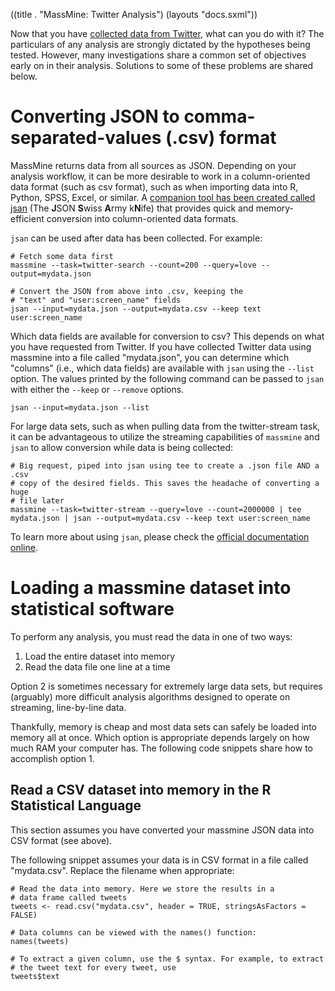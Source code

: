 ((title . "MassMine: Twitter Analysis")
 (layouts "docs.sxml"))

Now that you have [collected data from Twitter](/docs/twitter.html), what can you do with it? The particulars of any analysis are strongly dictated by the hypotheses being tested. However, many investigations share a common set of objectives early on in their analysis. Solutions to some of these problems are shared below.

# Converting JSON to comma-separated-values (.csv) format

MassMine returns data from all sources as JSON. Depending on your analysis workflow, it can be more desirable to work in a column-oriented data format (such as csv format), such as when importing data into R, Python, SPSS, Excel, or similar. A [companion tool has been created called jsan](https://github.com/n3mo/jsan) (The **J**SON **S**wiss **A**rmy k**N**ife) that provides quick and memory-efficient conversion into column-oriented data formats.

`jsan` can be used after data has been collected. For example:

    # Fetch some data first
    massmine --task=twitter-search --count=200 --query=love --output=mydata.json

    # Convert the JSON from above into .csv, keeping the
    # "text" and "user:screen_name" fields
	jsan --input=mydata.json --output=mydata.csv --keep text user:screen_name

Which data fields are available for conversion to csv? This depends on what you have requested from Twitter. If you have collected Twitter data using massmine into a file called "mydata.json", you can determine which "columns" (i.e., which data fields) are available with `jsan` using the `--list` option. The values printed by the following command can be passed to `jsan` with either the `--keep` or `--remove` options. 

    jsan --input=mydata.json --list


For large data sets, such as when pulling data from the twitter-stream task, it can be advantageous to utilize the streaming capabilities of `massmine` and `jsan` to allow conversion while data is being collected:

    # Big request, piped into jsan using tee to create a .json file AND a .csv
    # copy of the desired fields. This saves the headache of converting a huge
    # file later
	massmine --task=twitter-stream --query=love --count=2000000 | tee mydata.json | jsan --output=mydata.csv --keep text user:screen_name

To learn more about using `jsan`, please check the [official documentation online](https://github.com/n3mo/jsan).

# Loading a massmine dataset into statistical software
To perform any analysis, you must read the data in one of two ways:

1. Load the entire dataset into memory
2. Read the data file one line at a time

Option 2 is sometimes necessary for extremely large data sets, but requires (arguably) more difficult analysis algorithms designed to operate on streaming, line-by-line data.

Thankfully, memory is cheap and most data sets can safely be loaded into memory all at once. Which option is appropriate depends largely on how much RAM your computer has. The following code snippets share how to accomplish option 1.

## Read a CSV dataset into memory in the R Statistical Language
This section assumes you have converted your massmine JSON data into CSV format (see above).

The following snippet assumes your data is in CSV format in a file called "mydata.csv". Replace the filename when appropriate:

    # Read the data into memory. Here we store the results in a
	# data frame called tweets
	tweets <- read.csv("mydata.csv", header = TRUE, stringsAsFactors = FALSE)
	
	# Data columns can be viewed with the names() function:
	names(tweets)
	
	# To extract a given column, use the $ syntax. For example, to extract
	# the tweet text for every tweet, use
	tweets$text
	
